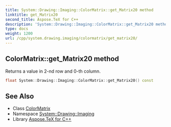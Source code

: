 ```yaml
---
title: System::Drawing::Imaging::ColorMatrix::get_Matrix20 method
linktitle: get_Matrix20
second_title: Aspose.TeX for C++
description: 'System::Drawing::Imaging::ColorMatrix::get_Matrix20 method. Returns a value in 2-nd row and 0-th column in C++.'
type: docs
weight: 1200
url: /cpp/system.drawing.imaging/colormatrix/get_matrix20/
---
```

## ColorMatrix::get_Matrix20 method


Returns a value in 2-nd row and 0-th column.

```cpp
float System::Drawing::Imaging::ColorMatrix::get_Matrix20() const
```

## See Also

* Class [ColorMatrix](../)
* Namespace [System::Drawing::Imaging](../../)
* Library [Aspose.TeX for C++](../../../)
